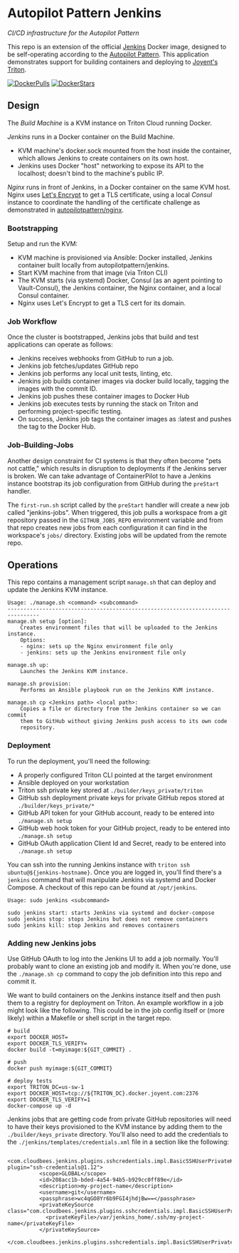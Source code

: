 # Autopilot Pattern Jenkins

*CI/CD infrastructure for the Autopilot Pattern*

This repo is an extension of the official [Jenkins](https://jenkins.io/) Docker image, designed to be self-operating according to the [Autopilot Pattern](http://autopilotpattern.io/). This application demonstrates support for building containers and deploying to [Joyent's Triton](https://www.joyent.com/).

[![DockerPulls](https://img.shields.io/docker/pulls/autopilotpattern/jenkins.svg)](https://registry.hub.docker.com/u/autopilotpattern/jenkins/)
[![DockerStars](https://img.shields.io/docker/stars/autopilotpattern/jenkins.svg)](https://registry.hub.docker.com/u/autopilotpattern/jenkins/)


## Design

The *Build Machine* is a KVM instance on Triton Cloud running Docker.

*Jenkins* runs in a Docker container on the Build Machine.
- KVM machine's docker.sock mounted from the host inside the container, which allows Jenkins to create containers on its own host.
- Jenkins uses Docker "host" networking to expose its API to the localhost; doesn't bind to the machine's public IP.

*Nginx* runs in front of Jenkins, in a Docker container on the same KVM host. Nginx uses [Let's Encrypt](https://letsencrypt.org/) to get a TLS certificate, using a local *Consul* instance to coordinate the handling of the certificate challenge as demonstrated in [autopilotpattern/nginx](https://github.com/autopilotpattern/nginx).


### Bootstrapping

Setup and run the KVM:
- KVM machine is provisioned via Ansible: Docker installed, Jenkins container built locally from autopilotpattern/jenkins.
- Start KVM machine from that image (via Triton CLI)
- The KVM starts (via systemd) Docker, Consul (as an agent pointing to Vault-Consul), the Jenkins container, the Nginx container, and a local Consul container.
- Nginx uses Let's Encrypt to get a TLS cert for its domain.


### Job Workflow

Once the cluster is bootstrapped, Jenkins jobs that build and test applications can operate as follows:

- Jenkins receives webhooks from GitHub to run a job.
- Jenkins job fetches/updates GitHub repo
- Jenkins job performs any local unit tests, linting, etc.
- Jenkins job builds container images via docker build locally, tagging the images with the commit ID.
- Jenkins job pushes these container images to Docker Hub
- Jenkins job executes tests by running the stack on Triton and performing project-specific testing.
- On success, Jenkins job tags the container images as :latest and pushes the tag to the Docker Hub.


### Job-Building-Jobs

Another design constraint for CI systems is that they often become "pets not cattle," which results in disruption to deployments if the Jenkins server is broken. We can take advantage of ContainerPilot to have a Jenkins instance bootstrap its job configuration from GitHub during the `preStart` handler.

The `first-run.sh` script called by the `preStart` handler will create a new job called "jenkins-jobs". When triggered, this job pulls a workspace from a git repository passed in the `GITHUB_JOBS_REPO` environment variable and from that repo creates new jobs from each configuration it can find in the workspace's `jobs/` directory. Existing jobs will be updated from the remote repo.


## Operations

This repo contains a management script `manage.sh` that can deploy and update the Jenkins KVM instance.

```
Usage: ./manage.sh <command> <subcommand>
--------------------------------------------------------------------------------
manage.sh setup [option]:
    Creates environment files that will be uploaded to the Jenkins instance.
    Options:
    - nginx: sets up the Nginx environment file only
    - jenkins: sets up the Jenkins environment file only

manage.sh up:
    Launches the Jenkins KVM instance.

manage.sh provision:
    Performs an Ansible playbook run on the Jenkins KVM instance.

manage.sh cp <Jenkins path> <local path>:
    Copies a file or directory from the Jenkins container so we can commit
    them to GitHub without giving Jenkins push access to its own code
    repository.

```

### Deployment

To run the deployment, you'll need the following:

- A properly configured Triton CLI pointed at the target environment
- Ansible deployed on your workstation
- Triton ssh private key stored at `./builder/keys_private/triton`
- GitHub ssh deployment private keys for private GitHub repos stored at `./builder/keys_private/*`
- GitHub API token for your GitHub account, ready to be entered into `./manage.sh setup`
- GitHub web hook token for your GitHub project, ready to be entered into `./manage.sh setup`
- GitHub OAuth application Client Id and Secret, ready to be entered into `./manage.sh setup`

You can ssh into the running Jenkins instance with `triton ssh ubuntu@${jenkins-hostname}`. Once you are logged in, you'll find there's a `jenkins` command that will manipulate Jenkins via systemd and Docker Compose. A checkout of this repo can be found at `/opt/jenkins`.

```
Usage: sudo jenkins <subcommand>

sudo jenkins start: starts Jenkins via systemd and docker-compose
sudo jenkins stop: stops Jenkins but does not remove containers
sudo jenkins kill: stop Jenkins and removes containers

```

### Adding new Jenkins jobs

Use GitHub OAuth to log into the Jenkins UI to add a job normally. You'll probably want to clone an existing job and modify it. When you're done, use the `./manage.sh cp` command to copy the job definition into this repo and commit it.

We want to build containers on the Jenkins instance itself and then push them to a registry for deployment on Triton. An example workflow in a job might look like the following. This could be in the job config itself or (more likely) within a Makefile or shell script in the target repo.

```
# build
export DOCKER_HOST=
export DOCKER_TLS_VERIFY=
docker build -t=myimage:${GIT_COMMIT} .

# push
docker push myimage:${GIT_COMMIT}

# deploy tests
export TRITON_DC=us-sw-1
export DOCKER_HOST=tcp://${TRITON_DC}.docker.joyent.com:2376
export DOCKER_TLS_VERIFY=1
docker-compose up -d
```

Jenkins jobs that are getting code from private GitHub repositories will need to have their keys provisioned to the KVM instance by adding them to the `./builder/keys_private` directory. You'll also need to add the credentials to the `./jenkins/templates/credentials.xml` file in a section like the following:

```
        <com.cloudbees.jenkins.plugins.sshcredentials.impl.BasicSSHUserPrivateKey plugin="ssh-credentials@1.12">
          <scope>GLOBAL</scope>
          <id>208acc1b-bded-4a54-94b5-b929cc0ff89e</id>
          <description>my-project-name</description>
          <username>git</username>
          <passphrase>wc4qGO8Yr6b9FGI4jhdjBw==</passphrase>
          <privateKeySource class="com.cloudbees.jenkins.plugins.sshcredentials.impl.BasicSSHUserPrivateKey$FileOnMasterPrivateKeySource">
            <privateKeyFile>/var/jenkins_home/.ssh/my-project-name</privateKeyFile>
          </privateKeySource>
        </com.cloudbees.jenkins.plugins.sshcredentials.impl.BasicSSHUserPrivateKey>
```
